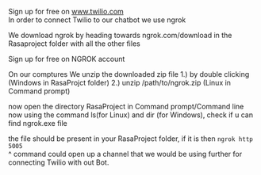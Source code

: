 Sign up for free on www.twilio.com   
In order to connect Twilio to our chatbot we use ngrok

We download ngrok by heading towards ngrok.com/download in the Rasaproject folder with all the other files

Sign up for free on NGROK account
 
 On our comptures
We unzip the downloaded zip file
  1.) by double clicking (Windows in RasaProjct folder)
  2.) unzip /path/to/ngrok.zip (Linux in Command prompt)
  
now open the directory RasaProject in Command prompt/Command line
now using the command ls(for Linux) and dir (for Windows), check if u can find ngrok.exe file

the file should be present in your RasaProject folder, if it is then
`ngrok http 5005`  
^ command could open up a channel that we would be using further for connecting Twilio with out Bot.

  

  

